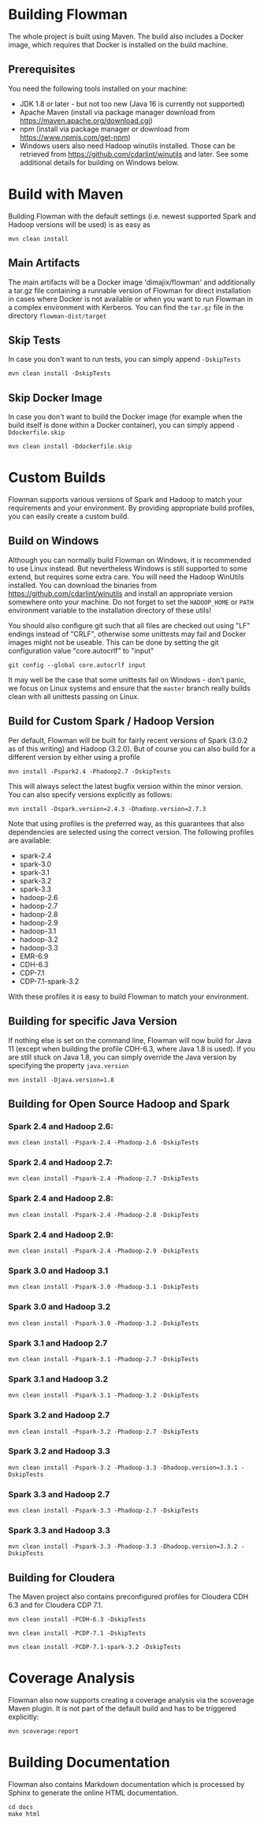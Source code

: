 # Building Flowman

The whole project is built using Maven. The build also includes a Docker image, which requires that Docker
is installed on the build machine.

## Prerequisites

You need the following tools installed on your machine:
* JDK 1.8 or later - but not too new (Java 16 is currently not supported)
* Apache Maven (install via package manager download from https://maven.apache.org/download.cgi)
* npm (install via package manager or download from https://www.npmjs.com/get-npm)
* Windows users also need Hadoop winutils installed. Those can be retrieved from https://github.com/cdarlint/winutils
and later. See some additional details for building on Windows below.
  

# Build with Maven

Building Flowman with the default settings (i.e. newest supported Spark and Hadoop versions will be used) is as easy as

```shell
mvn clean install
```

## Main Artifacts

The main artifacts will be a Docker image 'dimajix/flowman' and additionally a tar.gz file containing a runnable 
version of Flowman for direct installation in cases where Docker is not available or when you want to run Flowman 
in a complex environment with Kerberos. You can find the `tar.gz` file in the directory `flowman-dist/target`

## Skip Tests

In case you don't want to run tests, you can simply append `-DskipTests`

```shell
mvn clean install -DskipTests
```

## Skip Docker Image

In case you don't want to build the Docker image (for example when the build itself is done within a Docker container), 
you can simply append `-Ddockerfile.skip`

```shell
mvn clean install -Ddockerfile.skip
```


# Custom Builds

Flowman supports various versions of Spark and Hadoop to match your requirements and your environment. By providing
appropriate build profiles, you can easily create a custom build.

## Build on Windows

Although you can normally build Flowman on Windows, it is recommended to use Linux instead. But nevertheless Windows
is still supported to some extend, but requires some extra care. You will need the Hadoop WinUtils installed. You can 
download the binaries from https://github.com/cdarlint/winutils and install an appropriate version somewhere onto 
your machine. Do not forget to set the `HADOOP_HOME` or `PATH` environment variable to the installation directory of these 
utils!

You should also configure git such that all files are checked out using "LF" endings instead of "CRLF", otherwise
some unittests may fail and Docker images might not be useable. This can be done by setting the git configuration
value "core.autocrlf" to "input"

```shell
git config --global core.autocrlf input
```

   
It may well be the case that some unittests fail on Windows - don't panic, we focus on Linux systems and ensure that
the `master` branch really builds clean with all unittests passing on Linux.


## Build for Custom Spark / Hadoop Version

Per default, Flowman will be built for fairly recent versions of Spark (3.0.2 as of this writing) and Hadoop (3.2.0). 
But of course you can also build for a different version by either using a profile

```shell
mvn install -Pspark2.4 -Phadoop2.7 -DskipTests
```
 
This will always select the latest bugfix version within the minor version. You can also specify versions explicitly 
as follows:    

```shell
mvn install -Dspark.version=2.4.3 -Dhadoop.version=2.7.3
```
        
Note that using profiles is the preferred way, as this guarantees that also dependencies are selected
using the correct version. The following profiles are available:

* spark-2.4
* spark-3.0
* spark-3.1 
* spark-3.2
* spark-3.3
* hadoop-2.6
* hadoop-2.7
* hadoop-2.8
* hadoop-2.9
* hadoop-3.1
* hadoop-3.2
* hadoop-3.3
* EMR-6.9
* CDH-6.3
* CDP-7.1
* CDP-7.1-spark-3.2

With these profiles it is easy to build Flowman to match your environment. 


## Building for specific Java Version

If nothing else is set on the command line, Flowman will now build for Java 11 (except when building the profile
CDH-6.3, where Java 1.8 is used). If you are still stuck on Java 1.8, you can simply override the Java version by 
specifying the property `java.version`

```shell
mvn install -Djava.version=1.8
```


## Building for Open Source Hadoop and Spark

### Spark 2.4 and Hadoop 2.6:

```shell
mvn clean install -Pspark-2.4 -Phadoop-2.6 -DskipTests
```

### Spark 2.4 and Hadoop 2.7:

```shell
mvn clean install -Pspark-2.4 -Phadoop-2.7 -DskipTests
```

### Spark 2.4 and Hadoop 2.8:

```shell
mvn clean install -Pspark-2.4 -Phadoop-2.8 -DskipTests
```

### Spark 2.4 and Hadoop 2.9:

```shell
mvn clean install -Pspark-2.4 -Phadoop-2.9 -DskipTests
```

### Spark 3.0 and Hadoop 3.1

```shell
mvn clean install -Pspark-3.0 -Phadoop-3.1 -DskipTests
```

### Spark 3.0 and Hadoop 3.2

```shell
mvn clean install -Pspark-3.0 -Phadoop-3.2 -DskipTests
```

### Spark 3.1 and Hadoop 2.7

```shell
mvn clean install -Pspark-3.1 -Phadoop-2.7 -DskipTests
```

### Spark 3.1 and Hadoop 3.2

```shell
mvn clean install -Pspark-3.1 -Phadoop-3.2 -DskipTests
```

### Spark 3.2 and Hadoop 2.7

```shell
mvn clean install -Pspark-3.2 -Phadoop-2.7 -DskipTests
```

### Spark 3.2 and Hadoop 3.3

```shell
mvn clean install -Pspark-3.2 -Phadoop-3.3 -Dhadoop.version=3.3.1 -DskipTests
```

### Spark 3.3 and Hadoop 2.7

```shell
mvn clean install -Pspark-3.3 -Phadoop-2.7 -DskipTests
```

### Spark 3.3 and Hadoop 3.3

```shell
mvn clean install -Pspark-3.3 -Phadoop-3.3 -Dhadoop.version=3.3.2 -DskipTests
```


## Building for Cloudera

The Maven project also contains preconfigured profiles for Cloudera CDH 6.3 and for Cloudera CDP 7.1.

```shell
mvn clean install -PCDH-6.3 -DskipTests
```

```shell
mvn clean install -PCDP-7.1 -DskipTests
```

```shell
mvn clean install -PCDP-7.1-spark-3.2 -DskipTests
```


# Coverage Analysis

Flowman also now supports creating a coverage analysis via the scoverage Maven plugin. It is not part of the default
build and has to be triggered explicitly:

```shell
mvn scoverage:report
```


# Building Documentation

Flowman also contains Markdown documentation which is processed by Sphinx to generate the online HTML documentation.

    cd docs
    make html

